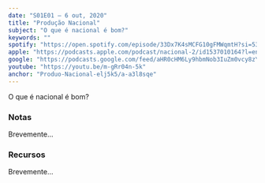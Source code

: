 ```yaml
---
date: "S01E01 — 6 out, 2020"
title: "Produção Nacional"
subject: "O que é nacional é bom?"
keywords: ""
spotify: "https://open.spotify.com/episode/33Dx7K4sMCFG10gFMWqmtH?si=53PJw4u-RMWmcIjqdTxARQ"
apple: "https://podcasts.apple.com/podcast/nacional-2/id1537010164?l=en&i=1000496100233"
google: "https://podcasts.google.com/feed/aHR0cHM6Ly9hbmNob3IuZm0vcy8zYzVjOWFjYy9wb2RjYXN0L3Jzcw/episode/OTg1YTgxNjEtNGY2Yy00YTA3LTg1YmItNDllN2Y4OTA4YjRl?sa=X&ved=0CAUQkfYCahcKEwi4oMKMnPXsAhUAAAAAHQAAAAAQBw"
youtube: "https://youtu.be/m-gRr04n-5k"
anchor: "Produo-Nacional-elj5k5/a-a3l8sqe"
---
```


O que é nacional é bom?

### Notas

Brevemente...

### Recursos

Brevemente...